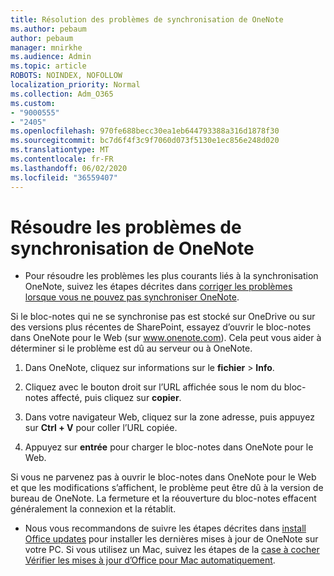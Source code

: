 ```yaml
---
title: Résolution des problèmes de synchronisation de OneNote
ms.author: pebaum
author: pebaum
manager: mnirkhe
ms.audience: Admin
ms.topic: article
ROBOTS: NOINDEX, NOFOLLOW
localization_priority: Normal
ms.collection: Adm_O365
ms.custom:
- "9000555"
- "2405"
ms.openlocfilehash: 970fe688becc30ea1eb644793388a316d1878f30
ms.sourcegitcommit: bc7d6f4f3c9f7060d073f5130e1ec856e248d020
ms.translationtype: MT
ms.contentlocale: fr-FR
ms.lasthandoff: 06/02/2020
ms.locfileid: "36559407"
---
```

# <a name="troubleshoot-onenote-sync-issues"></a>Résoudre les problèmes de synchronisation de OneNote

* Pour résoudre les problèmes les plus courants liés à la synchronisation OneNote, suivez les étapes décrites dans [corriger les problèmes lorsque vous ne pouvez pas synchroniser OneNote](https://support.office.com/article/Fix-issues-when-you-can-t-sync-OneNote-299495ef-66d1-448f-90c1-b785a6968d45).

Si le bloc-notes qui ne se synchronise pas est stocké sur OneDrive ou sur des versions plus récentes de SharePoint, essayez d’ouvrir le bloc-notes dans OneNote pour le Web (sur www.onenote.com). Cela peut vous aider à déterminer si le problème est dû au serveur ou à OneNote.

1. Dans OneNote, cliquez sur informations sur le **fichier**  >  **Info**.

2. Cliquez avec le bouton droit sur l’URL affichée sous le nom du bloc-notes affecté, puis cliquez sur **copier**.

3. Dans votre navigateur Web, cliquez sur la zone adresse, puis appuyez sur **Ctrl + V** pour coller l’URL copiée.

4. Appuyez sur **entrée** pour charger le bloc-notes dans OneNote pour le Web.

Si vous ne parvenez pas à ouvrir le bloc-notes dans OneNote pour le Web et que les modifications s’affichent, le problème peut être dû à la version de bureau de OneNote. La fermeture et la réouverture du bloc-notes effacent généralement la connexion et la rétablit.

* Nous vous recommandons de suivre les étapes décrites dans [install Office updates](https://support.office.com/article/Install-Office-updates-2ab296f3-7f03-43a2-8e50-46de917611c5) pour installer les dernières mises à jour de OneNote sur votre PC. Si vous utilisez un Mac, suivez les étapes de la [case à cocher Vérifier les mises à jour d’Office pour Mac automatiquement](https://support.office.com/article/update-office-for-mac-automatically-bfd1e497-c24d-4754-92ab-910a4074d7c1).